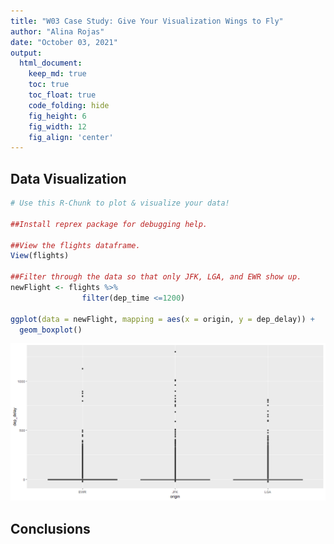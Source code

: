 ```yaml
---
title: "W03 Case Study: Give Your Visualization Wings to Fly"
author: "Alina Rojas"
date: "October 03, 2021"
output:
  html_document:  
    keep_md: true
    toc: true
    toc_float: true
    code_folding: hide
    fig_height: 6
    fig_width: 12
    fig_align: 'center'
---
```






## Data Visualization


```r
# Use this R-Chunk to plot & visualize your data!

##Install reprex package for debugging help.

##View the flights dataframe.
View(flights)

##Filter through the data so that only JFK, LGA, and EWR show up.
newFlight <- flights %>%
                filter(dep_time <=1200)

ggplot(data = newFlight, mapping = aes(x = origin, y = dep_delay)) +
  geom_boxplot()
```

![](W03CaseStudy_files/figure-html/plot_data-1.png)<!-- -->

## Conclusions
